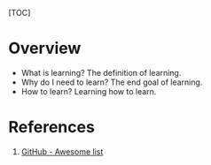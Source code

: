 [TOC]

# Overview
- What is learning? The definition of learning.
- Why do I need to learn? The end goal of learning.
- How to learn? Learning how to learn.


# References
1. [GitHub - Awesome list][1]

[1]: https://github.com/sindresorhus/awesome "GitHub - Awesome list"
